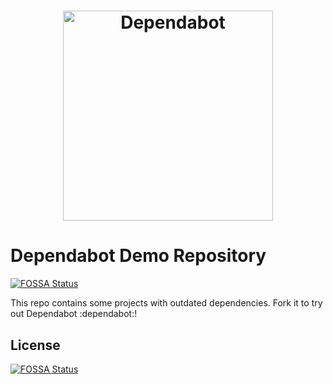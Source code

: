 <h1 align="center">
    <picture>
        <source media="(prefers-color-scheme: light)" srcset="https://user-images.githubusercontent.com/7659/174594540-5e29e523-396a-465b-9a6e-6cab5b15a568.svg">
        <source media="(prefers-color-scheme: dark)" srcset="https://user-images.githubusercontent.com/7659/174594559-0b3ddaa7-e75b-4f10-9dee-b51431a9fd4c.svg">
        <img src="https://user-images.githubusercontent.com/7659/174594540-5e29e523-396a-465b-9a6e-6cab5b15a568.svg" alt="Dependabot" width="336">
    </picture>
</h1>

# Dependabot Demo Repository
[![FOSSA Status](https://app.fossa.com/api/projects/git%2Bgithub.com%2Fmcgithub01%2Fdependabot-demo.svg?type=shield)](https://app.fossa.com/projects/git%2Bgithub.com%2Fmcgithub01%2Fdependabot-demo?ref=badge_shield)


This repo contains some projects with outdated dependencies. Fork it to try out
Dependabot :dependabot:!


## License
[![FOSSA Status](https://app.fossa.com/api/projects/git%2Bgithub.com%2Fmcgithub01%2Fdependabot-demo.svg?type=large)](https://app.fossa.com/projects/git%2Bgithub.com%2Fmcgithub01%2Fdependabot-demo?ref=badge_large)